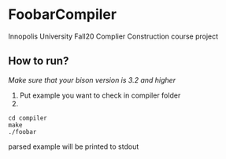 # FoobarCompiler
Innopolis University Fall20 Complier Construction course project

## How to run? 
*Make sure that your bison version is 3.2 and higher*
1. Put example you want to check in compiler folder
2. 
```
cd compiler
make
./foobar
```

parsed example will be printed to stdout
